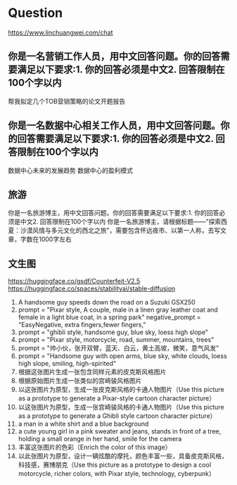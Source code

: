 # Question
https://www.linchuangwei.com/chat
## 你是一名营销工作人员，用中文回答问题。你的回答需要满足以下要求:1. 你的回答必须是中文2. 回答限制在100个字以内
帮我拟定几个TOB营销策略的论文开题报告
## 你是一名数据中心相关工作人员，用中文回答问题。你的回答需要满足以下要求:1. 你的回答必须是中文2. 回答限制在100个字以内
数据中心未来的发展趋势
数据中心的盈利模式
## 旅游
你是一名旅游博主，用中文回答问题。你的回答需要满足以下要求:1. 你的回答必须是中文2. 回答限制在100个字以内
你是一名旅游博主，请根据标题——"探索西夏：沙漠风情与多元文化的西北之旅"，需要包含怀远夜市、以第一人称，去写文章，字数在1000字左右
## 文生图
https://huggingface.co/gsdf/Counterfeit-V2.5
https://huggingface.co/spaces/stabilityai/stable-diffusion

1. A handsome guy speeds down the road on a Suzuki GSX250
2. prompt = "Pixar style, A couple, male in a linen gray leather coat and female in a light blue coat, in a spring park"
negative_prompt = "EasyNegative, extra fingers,fewer fingers,"
1. prompt = "ghibli style, handsome guy, blue sky, loess high slope"
2. prompt = "Pixar style, motorcycle, road, summer, mountains, trees"
3. prompt = "帅小伙，张开双臂，蓝天、白云，黄土高坡，微笑，意气风发"
4. prompt = "Handsome guy with open arms, blue sky, white clouds, loess high slope, smiling, high-spirited"
5. 根据这张图片生成一张包含同样元素的皮克斯风格图片
6. 根据原始图片生成一张类似的宫崎骏风格图片
7. 以这张图片为原型，生成一张皮克斯风格的卡通人物图片（Use this picture as a prototype to generate a Pixar-style cartoon character picture）
8. 以这张图片为原型，生成一张宫崎骏风格的卡通人物图片（Use this picture as a prototype to generate a Ghibli style cartoon character picture）
9. a man in a white shirt and a blue background
10. a cute young girl in a pink sweater and jeans, stands in front of a tree, holding a small orange in her hand, smile for the camera
11. 丰富这张图片的色彩（Enrich the color of this image）
12. 以此张图片为原型，设计一辆炫酷的摩托，颜色丰富一些，具备皮克斯风格，科技感，赛博朋克（Use this picture as a prototype to design a cool motorcycle, richer colors, with Pixar style, technology, cyberpunk）